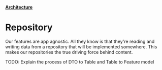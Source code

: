 #### [Architecture](/architecture.md)

# Repository

Our features are app agnostic. All they know is that they're reading and writing data from a repository that will be implemented somewhere. This makes our repositories the true driving force behind content.

TODO: Explain the process of DTO to Table and Table to Feature model